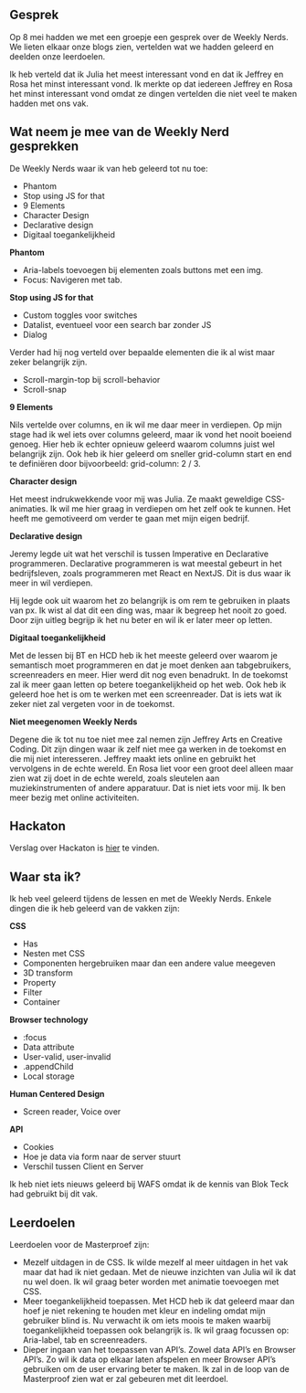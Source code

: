 ## Gesprek
Op 8 mei hadden we met een groepje een gesprek over de Weekly Nerds. We lieten elkaar onze blogs zien, vertelden wat we hadden geleerd en deelden onze leerdoelen.

Ik heb verteld dat ik Julia het meest interessant vond en dat ik Jeffrey en Rosa het minst interessant vond. Ik merkte op dat iedereen Jeffrey en Rosa het minst interessant vond omdat ze dingen vertelden die niet veel te maken hadden met ons vak.

## Wat neem je mee van de Weekly Nerd gesprekken
De Weekly Nerds waar ik van heb geleerd tot nu toe:
- Phantom
- Stop using JS for that
- 9 Elements
- Character Design
- Declarative design
- Digitaal toegankelijkheid 

**Phantom**

- Aria-labels toevoegen bij elementen zoals buttons met een img.
- Focus: Navigeren met tab. 

**Stop using JS for that**

- Custom toggles voor switches
- Datalist, eventueel voor een search bar zonder JS
- Dialog

Verder had hij nog verteld over bepaalde elementen die ik al wist maar zeker belangrijk zijn.

- Scroll-margin-top bij scroll-behavior
- Scroll-snap

**9 Elements**

Nils vertelde over columns, en ik wil me daar meer in verdiepen. Op mijn stage had ik wel iets over columns geleerd, maar ik vond het nooit boeiend genoeg. Hier heb ik echter opnieuw geleerd waarom columns juist wel belangrijk zijn. Ook heb ik hier geleerd om sneller grid-column start en end te definiëren door bijvoorbeeld: grid-column: 2 / 3.

**Character design**

Het meest indrukwekkende voor mij was Julia. Ze maakt geweldige CSS-animaties. Ik wil me hier graag in verdiepen om het zelf ook te kunnen. Het heeft me gemotiveerd om verder te gaan met mijn eigen bedrijf.

**Declarative design**

Jeremy legde uit wat het verschil is tussen Imperative en Declarative programmeren. Declarative programmeren is wat meestal gebeurt in het bedrijfsleven, zoals programmeren met React en NextJS. Dit is dus waar ik meer in wil verdiepen.

Hij legde ook uit waarom het zo belangrijk is om rem te gebruiken in plaats van px. Ik wist al dat dit een ding was, maar ik begreep het nooit zo goed. Door zijn uitleg begrijp ik het nu beter en wil ik er later meer op letten.

**Digitaal toegankelijkheid**

Met de lessen bij BT en HCD heb ik het meeste geleerd over waarom je semantisch moet programmeren en dat je moet denken aan tabgebruikers, screenreaders en meer. Hier werd dit nog even benadrukt. In de toekomst zal ik meer gaan letten op betere toegankelijkheid op het web. Ook heb ik geleerd hoe het is om te werken met een screenreader. Dat is iets wat ik zeker niet zal vergeten voor in de toekomst.

**Niet meegenomen Weekly Nerds**

Degene die ik tot nu toe niet mee zal nemen zijn Jeffrey Arts en Creative Coding. Dit zijn dingen waar ik zelf niet mee ga werken in de toekomst en die mij niet interesseren. Jeffrey maakt iets online en gebruikt het vervolgens in de echte wereld. En Rosa liet voor een groot deel alleen maar zien wat zij doet in de echte wereld, zoals sleutelen aan muziekinstrumenten of andere apparatuur. Dat is niet iets voor mij. Ik ben meer bezig met online activiteiten.

## Hackaton
Verslag over Hackaton is [hier](/blog/hackaton) te vinden.

## Waar sta ik?
Ik heb veel geleerd tijdens de lessen en met de Weekly Nerds. Enkele dingen die ik heb geleerd van de vakken zijn:

**CSS**

- Has
- Nesten met CSS
- Componenten hergebruiken maar dan een andere value meegeven
- 3D transform
- Property
- Filter
- Container

**Browser technology**

- :focus
- Data attribute
- User-valid, user-invalid
- .appendChild
- Local storage

**Human Centered Design**

- Screen reader, Voice over

**API**

- Cookies
- Hoe je data via form naar de server stuurt
- Verschil tussen Client en Server

Ik heb niet iets nieuws geleerd bij WAFS omdat ik de kennis van Blok Teck had gebruikt bij dit vak. 

## Leerdoelen
Leerdoelen voor de Masterproef zijn:

- Mezelf uitdagen in de CSS. Ik wilde mezelf al meer uitdagen in het vak maar dat had ik niet gedaan. Met de nieuwe inzichten van Julia wil ik dat nu wel doen. Ik wil graag beter worden met animatie toevoegen met CSS.
- Meer toegankelijkheid toepassen. Met HCD heb ik dat geleerd maar dan hoef je niet rekening te houden met kleur en indeling omdat mijn gebruiker blind is. Nu verwacht ik om iets moois te maken waarbij toegankelijkheid toepassen ook belangrijk is. Ik wil graag focussen op: Aria-label, tab en screenreaders. 
- Dieper ingaan van het toepassen van API’s. Zowel data API’s en Browser API’s. Zo wil ik data op elkaar laten afspelen en meer Browser API’s gebruiken om de user ervaring beter te maken. Ik zal in de loop van de Masterproof zien wat er zal gebeuren met dit leerdoel. 
